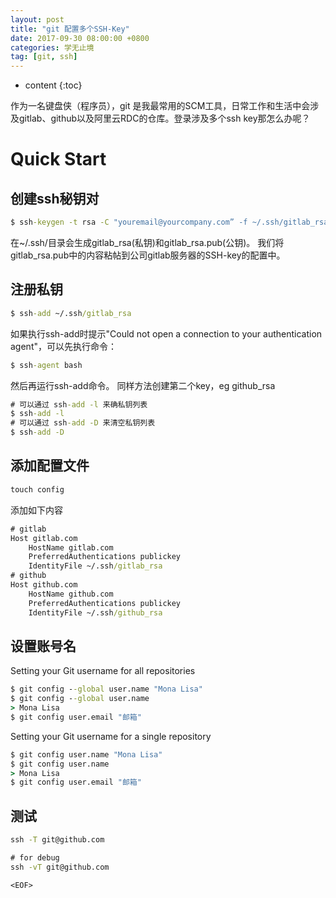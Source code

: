 ```yaml
---
layout: post
title: "git 配置多个SSH-Key"
date: 2017-09-30 08:00:00 +0800
categories: 学无止境
tag: [git, ssh]
---
```

* content
{:toc}

作为一名键盘侠（程序员），git 是我最常用的SCM工具，日常工作和生活中会涉及gitlab、github以及阿里云RDC的仓库。登录涉及多个ssh key那怎么办呢？

<!-- more -->

# Quick Start
## 创建ssh秘钥对
```cmd
$ ssh-keygen -t rsa -C "youremail@yourcompany.com” -f ~/.ssh/gitlab_rsa
```
在~/.ssh/目录会生成gitlab_rsa(私钥)和gitlab_rsa.pub(公钥)。 我们将gitlab_rsa.pub中的内容粘帖到公司gitlab服务器的SSH-key的配置中。
## 注册私钥
```cmd
$ ssh-add ~/.ssh/gitlab_rsa
```
如果执行ssh-add时提示"Could not open a connection to your authentication agent"，可以先执行命令：
```cmd
$ ssh-agent bash
```
然后再运行ssh-add命令。
同样方法创建第二个key，eg github_rsa

```cmd
# 可以通过 ssh-add -l 来确私钥列表
$ ssh-add -l
# 可以通过 ssh-add -D 来清空私钥列表
$ ssh-add -D
```

## 添加配置文件
```cmd
touch config
```
添加如下内容
```cmd
# gitlab
Host gitlab.com
    HostName gitlab.com
    PreferredAuthentications publickey
    IdentityFile ~/.ssh/gitlab_rsa
# github
Host github.com
    HostName github.com
    PreferredAuthentications publickey
    IdentityFile ~/.ssh/github_rsa
```

## 设置账号名
Setting your Git username for all repositories
```cmd
$ git config --global user.name "Mona Lisa"
$ git config --global user.name
> Mona Lisa
$ git config user.email "邮箱"
```
Setting your Git username for a single repository
```cmd
$ git config user.name "Mona Lisa"
$ git config user.name
> Mona Lisa
$ git config user.email "邮箱"
```


## 测试
```cmd
ssh -T git@github.com

# for debug
ssh -vT git@github.com
```

`<EOF>`